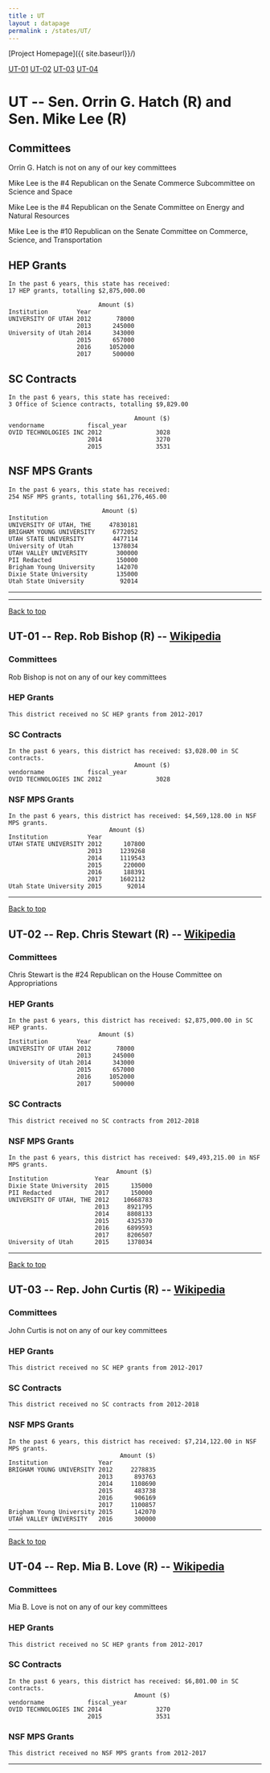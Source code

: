 ```yaml
---
title : UT
layout : datapage
permalink : /states/UT/
---
```

<a name="top"></a>
[Project Homepage]({{ site.baseurl}}/)


[UT-01](#UT-01)  [UT-02](#UT-02)  [UT-03](#UT-03)  [UT-04](#UT-04)  

# UT -- Sen. Orrin G. Hatch (R) and  Sen. Mike Lee (R)
## Committees
Orrin G. Hatch is not on any of our key committees 

Mike Lee is the #4 Republican on the Senate Commerce Subcommittee on Science and Space 

Mike Lee is the #4 Republican on the Senate Committee on Energy and Natural Resources 

Mike Lee is the #10 Republican on the Senate Committee on Commerce, Science, and Transportation 

## HEP Grants
```
In the past 6 years, this state has received:
17 HEP grants, totalling $2,875,000.00
 
                         Amount ($)
Institution        Year            
UNIVERSITY OF UTAH 2012       78000
                   2013      245000
University of Utah 2014      343000
                   2015      657000
                   2016     1052000
                   2017      500000
```
## SC Contracts
```
In the past 6 years, this state has received:
3 Office of Science contracts, totalling $9,829.00
 
                                   Amount ($)
vendorname            fiscal_year            
OVID TECHNOLOGIES INC 2012               3028
                      2014               3270
                      2015               3531
```
## NSF MPS Grants
```
In the past 6 years, this state has received:
254 NSF MPS grants, totalling $61,276,465.00
 
                          Amount ($)
Institution                         
UNIVERSITY OF UTAH, THE     47830181
BRIGHAM YOUNG UNIVERSITY     6772052
UTAH STATE UNIVERSITY        4477114
University of Utah           1378034
UTAH VALLEY UNIVERSITY        300000
PII Redacted                  150000
Brigham Young University      142070
Dixie State University        135000
Utah State University          92014
```
---
---
<a name="UT-01"></a>
[Back to top](#top)
## UT-01 -- Rep. Rob Bishop (R) -- [Wikipedia](https://en.wikipedia.org/wiki/UT-01)
### Committees
Rob Bishop is not on any of our key committees 

### HEP Grants
```
This district received no SC HEP grants from 2012-2017
```
### SC Contracts
```
In the past 6 years, this district has received: $3,028.00 in SC contracts.
                                   Amount ($)
vendorname            fiscal_year            
OVID TECHNOLOGIES INC 2012               3028
```
### NSF MPS Grants
```
In the past 6 years, this district has received: $4,569,128.00 in NSF MPS grants.
                            Amount ($)
Institution           Year            
UTAH STATE UNIVERSITY 2012      107800
                      2013     1239268
                      2014     1119543
                      2015      220000
                      2016      188391
                      2017     1602112
Utah State University 2015       92014
```
---
<a name="UT-02"></a>
[Back to top](#top)
## UT-02 -- Rep. Chris Stewart (R) -- [Wikipedia](https://en.wikipedia.org/wiki/UT-02)
### Committees
Chris Stewart is the #24 Republican on the House Committee on Appropriations 

### HEP Grants
```
In the past 6 years, this district has received: $2,875,000.00 in SC HEP grants.
                         Amount ($)
Institution        Year            
UNIVERSITY OF UTAH 2012       78000
                   2013      245000
University of Utah 2014      343000
                   2015      657000
                   2016     1052000
                   2017      500000
```
### SC Contracts
```
This district received no SC contracts from 2012-2018
```
### NSF MPS Grants
```
In the past 6 years, this district has received: $49,493,215.00 in NSF MPS grants.
                              Amount ($)
Institution             Year            
Dixie State University  2015      135000
PII Redacted            2017      150000
UNIVERSITY OF UTAH, THE 2012    10668783
                        2013     8921795
                        2014     8808133
                        2015     4325370
                        2016     6899593
                        2017     8206507
University of Utah      2015     1378034
```
---
<a name="UT-03"></a>
[Back to top](#top)
## UT-03 -- Rep. John Curtis (R) -- [Wikipedia](https://en.wikipedia.org/wiki/UT-03)
### Committees
John Curtis is not on any of our key committees 

### HEP Grants
```
This district received no SC HEP grants from 2012-2017
```
### SC Contracts
```
This district received no SC contracts from 2012-2018
```
### NSF MPS Grants
```
In the past 6 years, this district has received: $7,214,122.00 in NSF MPS grants.
                               Amount ($)
Institution              Year            
BRIGHAM YOUNG UNIVERSITY 2012     2278835
                         2013      893763
                         2014     1108690
                         2015      483738
                         2016      906169
                         2017     1100857
Brigham Young University 2015      142070
UTAH VALLEY UNIVERSITY   2016      300000
```
---
<a name="UT-04"></a>
[Back to top](#top)
## UT-04 -- Rep. Mia B. Love (R) -- [Wikipedia](https://en.wikipedia.org/wiki/UT-04)
### Committees
Mia B. Love is not on any of our key committees 

### HEP Grants
```
This district received no SC HEP grants from 2012-2017
```
### SC Contracts
```
In the past 6 years, this district has received: $6,801.00 in SC contracts.
                                   Amount ($)
vendorname            fiscal_year            
OVID TECHNOLOGIES INC 2014               3270
                      2015               3531
```
### NSF MPS Grants
```
This district received no NSF MPS grants from 2012-2017
```
---
